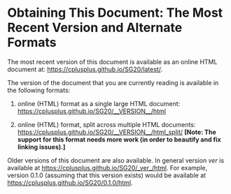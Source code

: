 # Obtaining This Document: The Most Recent Version and Alternate Formats

The most recent version of this document is available as an online
HTML document at:
<https://cplusplus.github.io/SG20/latest/>.

The version of the document that you are currently reading is available in the
following formats:

  1. online (HTML) format as a single large HTML document:
  <https://cplusplus.github.io/SG20/__VERSION__/html>

  2. online (HTML) format, split across multiple HTML documents:
  <https://cplusplus.github.io/SG20/__VERSION__/html_split/>
  **[Note: The support for this format needs more work (in order to beautify
  and fix linking issues).]**

Older versions of this document are also available.
In general version _ver_ is available at
https://cplusplus.github.io/SG20/_ver_/html.
For example, version 0.1.0 (assuming that this version exists) would be
available at <https://cplusplus.github.io/SG20/0.1.0/html>.
